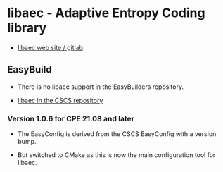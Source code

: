 # libaec - Adaptive Entropy Coding library

  * [libaec web site / gitlab](https://gitlab.dkrz.de/k202009/libaec)


## EasyBuild

  * There is no libaec support in the EasyBuilders repository.

  * [libaec in the CSCS repository](https://github.com/eth-cscs/production/tree/master/easybuild/easyconfigs/l/libaec)


### Version 1.0.6 for CPE 21.08 and later

  * The EasyConfig is derived from the CSCS EasyConfig with a version bump.

  * But switched to CMake as this is now the main configuration tool for
    libaec.
